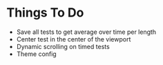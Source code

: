 # Things To Do
- Save all tests to get average over time per length
- Center test in the center of the viewport
- Dynamic scrolling on timed tests
- Theme config

